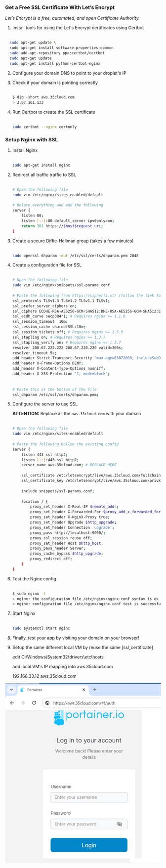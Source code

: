 ### Get a Free SSL Certificate With Let’s Encrypt

_Let’s Encrypt is a free, automated, and open Certificate Authority._

1. Install tools for using the Let's Encrypt certificates using Certbot

```bash

  sudo apt-get update \
  sudo apt-get install software-properties-common
  sudo add-apt-repository ppa:certbot/certbot
  sudo apt-get update
  sudo apt-get install python-certbot-nginx

```

2. Configure your domain DNS to point to your droplet's IP

3. Check if your domain is pointing correctly

   ```bash

   $ dig +short aws.35cloud.com
   > 3.67.161.133

   ```

4. Run Certbot to create the SSL certificate

   ```bash

   sudo certbot --nginx certonly

   ```

### Setup Nginx with SSL

1.  Install Nginx

    ```bash

    sudo apt-get install nginx

    ```

2.  Redirect all traffic traffic to SSL

    ```bash

    # Open the following file
    sudo vim /etc/nginx/sites-enabled/default

    # Delete everything and add the following
    server {
        listen 80;
        listen [::]:80 default_server ipv6only=on;
        return 301 https://$host$request_uri;
    }

    ```

3.  Create a secure Diffie-Hellman group (takes a few minutes)

    ```bash

    sudo openssl dhparam -out /etc/ssl/certs/dhparam.pem 2048

    ```

4.  Create a configuration file for SSL

    ```bash

    # Open the following file
    sudo vim /etc/nginx/snippets/ssl-params.conf

    # Paste the following from https://cipherli.st/ (follow the link for more info)
    ssl_protocols TLSv1.3 TLSv1.2 TLSv1.1 TLSv1;
    ssl_prefer_server_ciphers on;
    ssl_ciphers ECDHE-RSA-AES256-GCM-SHA512:DHE-RSA-AES256-GCM-SHA512:ECDHE-RSA-AES256-GCM-SHA384:DHE-RSA-AES256-GCM-SHA384:ECDHE-RSA-AES256-SHA384;
    ssl_ecdh_curve secp384r1; # Requires nginx >= 1.1.0
    ssl_session_timeout  10m;
    ssl_session_cache shared:SSL:10m;
    ssl_session_tickets off; # Requires nginx >= 1.5.9
    ssl_stapling on; # Requires nginx >= 1.3.7
    ssl_stapling_verify on; # Requires nginx => 1.3.7
    resolver 208.67.222.222 208.67.220.220 valid=300s;
    resolver_timeout 5s;
    add_header Strict-Transport-Security "max-age=63072000; includeSubDomains; preload";
    add_header X-Frame-Options DENY;
    add_header X-Content-Type-Options nosniff;
    add_header X-XSS-Protection "1; mode=block";
    
    
    # Paste this at the bottom of the file
    ssl_dhparam /etc/ssl/certs/dhparam.pem;

    ```

5.  Configure the server to use SSL

    **ATTENTION:** Replace all the `aws.35cloud.com` with your domain

    ```bash

    # Open the following file
    sudo vim /etc/nginx/sites-enabled/default

    # Paste the following bellow the existing config
    server {
        listen 443 ssl http2;
        listen [::]:443 ssl http2;
        server_name aws.35cloud.com; # REPLACE HERE

        ssl_certificate /etc/letsencrypt/live/aws.35cloud.com/fullchain.pem; # REPLACE HERE
        ssl_certificate_key /etc/letsencrypt/live/aws.35cloud.com/privkey.pem; # REPLACE HERE

        include snippets/ssl-params.conf;

        location / {
            proxy_set_header X-Real-IP $remote_addr;
            proxy_set_header X-Forwarded-For $proxy_add_x_forwarded_for;
            proxy_set_header X-NginX-Proxy true;
            proxy_set_header Upgrade $http_upgrade;
            proxy_set_header Connection 'upgrade';
            proxy_pass http://localhost:9000/;
            proxy_ssl_session_reuse off;
            proxy_set_header Host $http_host;
            proxy_pass_header Server;
            proxy_cache_bypass $http_upgrade;
            proxy_redirect off;
        }
    }

    ```

6.  Test the Nginx config

    ```bash

    $ sudo nginx -t
    > nginx: the configuration file /etc/nginx/nginx.conf syntax is ok
    > nginx: configuration file /etc/nginx/nginx.conf test is successful

    ```

7.  Start Nginx

    ```bash

    sudo systemctl start nginx

    ```

8.  Finally, test your app by visiting your domain on your browser!

9.  Setup the same different local VM by reuse the same [ssl_certificate]

    edit C:\Windows\System32\drivers\etc\hosts
    
    add local VM's IP mapping into aws.35cloud.com
    
    192.168.33.12   aws.35cloud.com


![App Screenshot](/k8s/img/ssl.png)